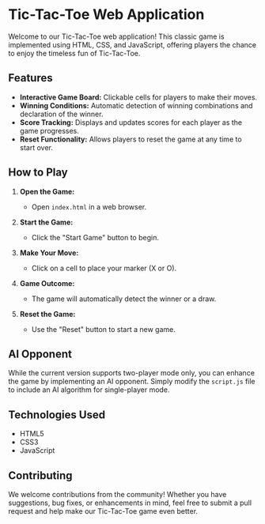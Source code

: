# Tic-Tac-Toe Web Application

Welcome to our Tic-Tac-Toe web application! This classic game is implemented using HTML, CSS, and JavaScript, offering players the chance to enjoy the timeless fun of Tic-Tac-Toe.

## Features

- **Interactive Game Board:** Clickable cells for players to make their moves.
- **Winning Conditions:** Automatic detection of winning combinations and declaration of the winner.
- **Score Tracking:** Displays and updates scores for each player as the game progresses.
- **Reset Functionality:** Allows players to reset the game at any time to start over.

## How to Play

1. **Open the Game:**
   - Open `index.html` in a web browser.
   
2. **Start the Game:**
   - Click the "Start Game" button to begin.
   
3. **Make Your Move:**
   - Click on a cell to place your marker (X or O).
   
4. **Game Outcome:**
   - The game will automatically detect the winner or a draw.
   
5. **Reset the Game:**
   - Use the "Reset" button to start a new game.

## AI Opponent

While the current version supports two-player mode only, you can enhance the game by implementing an AI opponent. Simply modify the `script.js` file to include an AI algorithm for single-player mode.

## Technologies Used

- HTML5
- CSS3
- JavaScript

## Contributing

We welcome contributions from the community! Whether you have suggestions, bug fixes, or enhancements in mind, feel free to submit a pull request and help make our Tic-Tac-Toe game even better.

